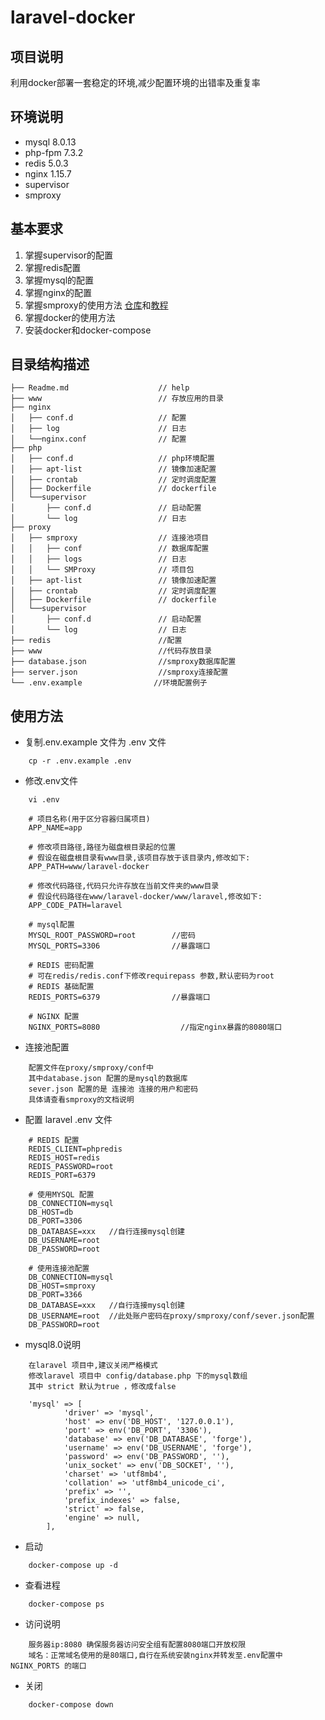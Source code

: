 # laravel-docker

## 项目说明
利用docker部署一套稳定的环境,减少配置环境的出错率及重复率

## 环境说明

* mysql     8.0.13
* php-fpm   7.3.2
* redis     5.0.3
* nginx     1.15.7
* supervisor
* smproxy

## 基本要求
1. 掌握supervisor的配置
2. 掌握redis配置
3. 掌握mysql的配置
4. 掌握nginx的配置
5. 掌握smproxy的使用方法 [仓库](https://github.com/louislivi/smproxy)和[教程](https://smproxy.gitee.louislivi.com/#/)
5. 掌握docker的使用方法
6. 安装docker和docker-compose


## 目录结构描述
```
├── Readme.md                    // help
├── www                          // 存放应用的目录
├── nginx                        
│   ├── conf.d                   // 配置
│   ├── log                      // 日志
│   └──nginx.conf                // 配置
├── php
│   ├── conf.d                   // php环境配置
│   ├── apt-list                 // 镜像加速配置
│   ├── crontab                  // 定时调度配置
│   ├── Dockerfile               // dockerfile
│   └──supervisor
│       ├── conf.d               // 启动配置
│       └── log                  // 日志
├── proxy
│   ├── smproxy                  // 连接池项目
│   │   ├── conf                 // 数据库配置 
│   │   ├── logs                 // 日志
│   │   └── SMProxy              // 项目包 
│   ├── apt-list                 // 镜像加速配置
│   ├── crontab                  // 定时调度配置
│   ├── Dockerfile               // dockerfile
│   └──supervisor
│       ├── conf.d               // 启动配置
│       └── log                  // 日志
├── redis                        //配置
├── www                          //代码存放目录
├── database.json                //smproxy数据库配置
├── server.json                  //smproxy连接配置
└── .env.example                //环境配置例子
```

## 使用方法
* 复制.env.example 文件为 .env 文件
```
    cp -r .env.example .env
```
* 修改.env文件
```
    vi .env
```

```
    # 项目名称(用于区分容器归属项目)
    APP_NAME=app
    
    # 修改项目路径,路径为磁盘根目录起的位置
    # 假设在磁盘根目录有www目录,该项目存放于该目录内,修改如下:
    APP_PATH=www/laravel-docker

    # 修改代码路径,代码只允许存放在当前文件夹的www目录
    # 假设代码路径在www/laravel-docker/www/laravel,修改如下:
    APP_CODE_PATH=laravel

    # mysql配置
    MYSQL_ROOT_PASSWORD=root        //密码
    MYSQL_PORTS=3306                //暴露端口

    # REDIS 密码配置
    # 可在redis/redis.conf下修改requirepass 参数,默认密码为root
    # REDIS 基础配置
    REDIS_PORTS=6379                //暴露端口
    
    # NGINX 配置
    NGINX_PORTS=8080                  //指定nginx暴露的8080端口
```
* 连接池配置

```
    配置文件在proxy/smproxy/conf中
    其中database.json 配置的是mysql的数据库
    sever.json 配置的是 连接池 连接的用户和密码
    具体请查看smproxy的文档说明
```

* 配置 laravel .env 文件

```
    # REDIS 配置
    REDIS_CLIENT=phpredis
    REDIS_HOST=redis
    REDIS_PASSWORD=root
    REDIS_PORT=6379

    # 使用MYSQL 配置
    DB_CONNECTION=mysql
    DB_HOST=db
    DB_PORT=3306
    DB_DATABASE=xxx   //自行连接mysql创建
    DB_USERNAME=root
    DB_PASSWORD=root

    # 使用连接池配置
    DB_CONNECTION=mysql
    DB_HOST=smproxy
    DB_PORT=3366
    DB_DATABASE=xxx   //自行连接mysql创建
    DB_USERNAME=root  //此处账户密码在proxy/smproxy/conf/sever.json配置
    DB_PASSWORD=root

```
* mysql8.0说明

```
    在laravel 项目中,建议关闭严格模式
    修改laravel 项目中 config/database.php 下的mysql数组
    其中 strict 默认为true ，修改成false
    
    'mysql' => [
            'driver' => 'mysql',
            'host' => env('DB_HOST', '127.0.0.1'),
            'port' => env('DB_PORT', '3306'),
            'database' => env('DB_DATABASE', 'forge'),
            'username' => env('DB_USERNAME', 'forge'),
            'password' => env('DB_PASSWORD', ''),
            'unix_socket' => env('DB_SOCKET', ''),
            'charset' => 'utf8mb4',
            'collation' => 'utf8mb4_unicode_ci',
            'prefix' => '',
            'prefix_indexes' => false,
            'strict' => false,
            'engine' => null,
        ],
```

* 启动

```
    docker-compose up -d
```

* 查看进程

```
    docker-compose ps
```
* 访问说明

```
    服务器ip:8080 确保服务器访问安全组有配置8080端口开放权限
    域名：正常域名使用的是80端口,自行在系统安装nginx并转发至.env配置中NGINX_PORTS 的端口
```

* 关闭

```
    docker-compose down
```

